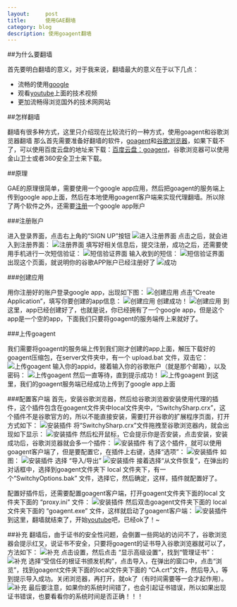 ```yaml
---
layout:     post
title:      使用GAE翻墙
category: blog
description: 使用goagent翻墙
---
```


##为什么要翻墙

首先要明白翻墙的意义，对于我来说，翻墙最大的意义在于以下几点：

* 流畅的使用[google][]
* 观看[youtube][]上面的技术视频
* 更加流畅得浏览国外的技术网网站

##怎样翻墙

翻墙有很多种方式，这里只介绍现在比较流行的一种方式，使用goagent和谷歌浏览器翻墙
那么首先需要准备好翻墙的软件，[goagent][]和[谷歌浏览器][]，如果下载不了，可以使用百度云盘的地址来下载：[百度云盘：goagent][]，谷歌浏览器可以使用金山卫士或者360安全卫士来下载。

##原理

GAE的原理很简单，需要使用一个google app应用，然后把goagent的服务端上传到google app上面，然后在本地使用goagent客户端来实现代理翻墙。所以除了两个软件之外，还需要[注册][]一个google app账户

###注册账户

进入登录界面，点击右上角的“SIGN UP”按钮
![进入注册界面](/images/free-web/2013-09-22_211227.jpg"进入注册界面")
点击之后，就会进入到注册界面：
![注册界面](/images/free-web/2013-09-22_212727.jpg"注册界面")
填写好相关信息后，提交注册，成功之后，还需要使用手机进行一次短信验证：
![短信验证界面](/images/free-web/2013-09-22_221439.jpg"短信验证界面")
输入收到的短信：
![短信验证界面](/images/free-web/2013-09-22_221641.jpg"短信验证界面")
出现这个页面，就说明你的谷歌APP账户已经注册好了
![成功](/images/free-web/2013-09-22_221748.jpg"成功")

###创建应用

用你注册好的账户登录google app，出现如下图：
![创建应用](/images/free-web/2013-09-22_222043.jpg"创建应用")
点击“Create Application”，填写你要创建的app信息：
![创建应用](/images/free-web/2013-09-22_222521.jpg"创建应用")
创建成功！
![创建应用](/images/free-web/2013-09-22_222659.jpg"创建应用")
到这里，app已经创建好了，也就是说，你已经拥有了一个google app，但是这个app是一个空的app，下面我们只要将goagent的服务端传上来就好了。

###上传goagent

我们需要将goagent的服务端上传到我们刚才创建的app上面，解压下载好的goagent压缩包，在server文件夹中，有一个 upload.bat 文件，双击它：
![上传goagent](/images/free-web/2013-09-22_223409.jpg"上传goagent")
输入你的appid，接着输入你的谷歌账户（就是那个邮箱），以及密码：
![上传goagent](/images/free-web/2013-09-22_223954.jpg"上传goagent")
然后一直等待，直到提示成功！
![上传goagent](/images/free-web/2013-09-22_224143.jpg"上传goagent")
到这里，我们的goagent服务端已经成功上传到了google app上面

###配置客户端
首先，安装谷歌浏览器，然后给谷歌浏览器安装使用代理的插件，这个插件包含在goagent文件夹中local文件夹中，“SwitchySharp.crx”，这个插件不是谷歌官方的，所以不能直接安装，需要打开谷歌的扩展程序页面，打开方式如下：
![安装插件](/images/free-web/2013-09-22_224726.jpg"安装插件")
将“SwitchySharp.crx”文件拖拽至谷歌浏览器内，就会出现如下显示：
![安装插件](/images/free-web/2013-09-22_224902.jpg"安装插件")
然后松开鼠标，它会提示你是否安装，点击安装，安装成功后，谷歌浏览器就会多一个插件：
![安装插件](/images/free-web/2013-09-22_225126.jpg"安装插件")
有了这个插件，就可以使用goagent客户端了，但是要配置它，在插件上右键，选择“选项”：
![安装插件](/images/free-web/2013-09-22_225239.jpg"安装插件")
如图：
![安装插件](/images/free-web/2013-09-22_225356.jpg"安装插件")
选择 “导入/导出”
![安装插件](/images/free-web/2013-09-22_225505.jpg"安装插件")
接着选择“从文件恢复”，在弹出的对话框中，选择到goagent文件夹下 local 文件夹下，有一个“SwitchyOptions.bak” 文件，选择它，然后确定，这样，插件就配置好了。

配置好插件后，还需要配置goagent客户端，打开goagent文件夹下面的local 文件夹下面的 “proxy.ini” 文件：
![安装插件](/images/free-web/2013-09-22_225956.jpg"安装插件")
然后双击goagent文件夹下面的 local 文件夹下面的 “goagent.exe” 文件，这样就启动了goagent客户端：
![安装插件](/images/free-web/2013-09-22_230435.jpg"安装插件")
到这里，翻墙就结束了，开始[youtube][]吧，已经ok了！~

##补充
翻墙后，由于证书的安全性问题，会倒置一些网站的访问不了，谷歌浏览器会提示红叉，说证书不安全，只要将goagent的证书导入谷歌浏览器就可以了，方法如下：
![补充](/images/free-web/2013-09-22_230805.jpg"补充")
点击设置，然后点击 “显示高级设置”，找到“管理证书”：
![补充](/images/free-web/2013-09-22_230900.jpg"补充")
选择“受信任的根证书颁发机构”，点击导入，在弹出的窗口中，点击“浏览”，找到goagent文件夹下面的local文件夹下面的 “CA.crt”文件，然后导入，等到提示导入成功。关闭浏览器，再打开，就ok了（有时间需要等一会才起作用）。
![补充](/images/free-web/2013-09-22_231103.jpg"补充")
最后要注意，如果你的系统时间错了，也会引起证书错误，所以如果出现证书错误，也要看看你的系统时间是否正确！！！




























[google]: https://www.google.com "谷歌"
[youtube]: https://www.youtube.com "youtube"
[goagent]: https://code.google.com/p/goagent/ "goagent"
[百度云盘：goagent]:http://pan.baidu.com/share/link?shareid=1084448598&uk=154481987 "goagent"
[谷歌浏览器]: https://www.google.com/intl/en/chrome/browser/?hl=en&brand=CHMI "谷歌浏览器下载"
[注册]: https://accounts.google.com/ServiceLogin?service=ah&passive=true&continue=https%3A%2F%2Fappengine.google.com%2F_ah%2Fconflogin%3Fcontinue%3Dhttps%3A%2F%2Fappengine.google.com%2F&ltmpl=ae "谷歌app账户注册"